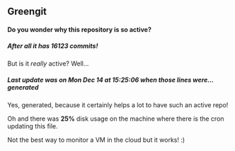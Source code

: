 ## Greengit

#### Do you wonder why this repository is so active?

##### After all it has 16123 commits!

But is it *really* active? Well...

##### Last update was on Mon Dec 14 at 15:25:06 when those lines were... generated

Yes, generated, because it certainly helps a lot to have such an active repo!

Oh and there was **25%** disk usage on the machine
where there is the cron updating this file.

Not the best way to monitor a VM in the cloud but it works! :)
